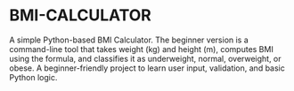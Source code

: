 # BMI-CALCULATOR
A simple Python-based BMI Calculator. The beginner version is a command-line tool that takes weight (kg) and height (m), computes BMI using the formula, and classifies it as underweight, normal, overweight, or obese. A beginner-friendly project to learn user input, validation, and basic Python logic.

